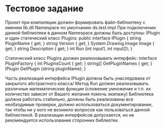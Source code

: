 # Тестовое задание

Проект при компиляции должен формировать файл-библиотеку с именем lib.dll
Namespace по умолчанию ds.test.impl
При подключении данной библиотеки в данном Namespace должны быть доступны:
IPlugin и один статический класс Plugins:
public interface IPlugin
{
string PluginName { get; }
string Version { get; }
System.Drawing.Image Image { get; }
string Description { get; }
int Run (int input1, int input2);
}

Статический класс Plugins должен реализовывать интерфейс:
interface PluginFactory
{
int PluginsCount { get; }
string[] GetPluginNames { get; }
IPlugin GetPlugin (string pluginName);
}

Часть реализаций интерфейса IPlugin должна быть унаследована от закрытого абстрактного класса/
Метод Run должен реализовывать различные математические функции (сложение умножение и т.п. их количество зависит от Вашего желания помочь экипажу)
Библиотека должна работать стабильно, должны быть реализованы все необходимые проверки, должно использоваться документирование, 
так чтобы ни у кого не возникло вопросов как пользоваться данной библиотекой.
В реализации интерфейсов допускается, но не рекомендуется использование сторонних библиотек.
